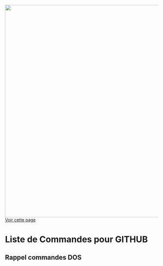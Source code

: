 <a href="https://fayechartre6.000webhostapp.com/github/" target="_blank"><img src="https://user-images.githubusercontent.com/32952402/31888190-54fa966e-b7fb-11e7-9ff2-eaa51b74930b.png" width="700" target="_blank"> Voir cette page</a>

# Liste de Commandes pour GITHUB

## Rappel commandes DOS
